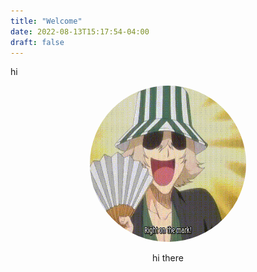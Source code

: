 ```yaml
---
title: "Welcome"
date: 2022-08-13T15:17:54-04:00
draft: false
---
```

hi
<center>
  <img src="./img.jpg", alt="kisuke", height style="width: 250px;
  height: 250px;border-radius: 100%;">

  hi there
</center>
